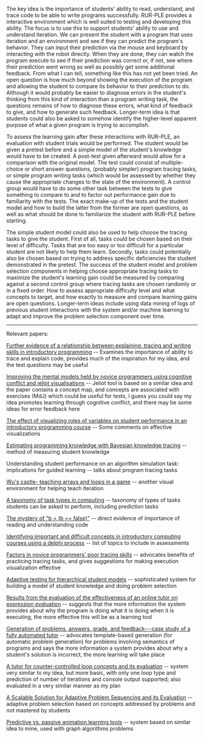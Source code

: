 The key idea is the importance of students' ability to read, understand, and trace code to be able to write programs successfully.  RUR-PLE provides a interactive environment which is well suited to testing and developing this ability.  The focus is to use this to support students' ability to use and understand iteration.  We can present the student with a program that uses iteration and an environment and see if they can predict the program's behavior.  They can input their prediction via the mouse and keyboard by interacting with the robot directly.  When they are done, they can watch the program execute to see if their prediction was correct or, if not, see where their prediction went wrong as well as possibly get some additional feedback.  From what I can tell, something like this has not yet been tried.  An open question is how much beyond showing the execution of the program and allowing the student to compare its behavior to their prediction to do.  Although it would probably be easier to diagnose errors in the student's thinking from this kind of interaction than a program writing task, the questions remains of how to diagnose these errors, what kind of feedback to give, and how to generate such feedback.  Longer-term idea is that students could also be asked to somehow identify the higher-level apparent purpose of what a given program is trying to accomplish.

To assess the learning gain after these interactions with RUR-PLE, an evaluation with student trials would be performed.  The student would be given a pretest before and a simple model of the student's knowledge would have to be created.  A post-test given afterward would allow for a comparison with the original model.  The test could consist of multiple-choice or short answer questions, (probably simpler) program tracing tasks, or simple program writing tasks (which would be assessed by whether they cause the appropriate changes to the state of the environment).  A control group would have to do some other task between the tests to give something to compare to and to factor out performance gain due to familiarity with the tests.  The exact make-up of the tests and the student model and how to build the latter from the former are open questions, as well as what should be done to familiarize the student with RUR-PLE before starting.

The simple student model could also be used to help choose the tracing tasks to give the student.  First of all, tasks could be chosen based on their level of difficulty.  Tasks that are too easy or too difficult for a particular student are not likely to help them learn.  Secondly, tasks could potentially also be chosen based on trying to address specific deficiencies the student demonstrated in the pretest.  The success of the student model and problem selection components in helping choose appropriate tracing tasks to maximize the student's learning gain could be measured by comparing against a second control group where tracing tasks are chosen randomly or in a fixed order.  How to assess appropriate difficulty level and what concepts to target, and how exactly to measure and compare learning gains are open questions.  Longer-term ideas include using data mining of logs of previous student interactions with the system and/or machine learning to adapt and improve the problem selection component over time.


---

Relevant papers:

[Further evidence of a relationship between explaining, tracing and writing skills in introductory programming](Lister09.md) -- Examines the importance of ability to trace and explain code, provides much of the inspiration for my idea, and the test questions may be useful

[Improving the mental models held by novice programmers using cognitive conflict and jeliot visualisations](Ma09.md) -- Jeliot tool is based on a similar idea and the paper contains a concept map, and concepts are associated with exercises (MdJ) which could be useful for tests, I guess you could say my idea promotes learning through cognitive conflict, and there may be some ideas for error feedback here

[The effect of visualizing roles of variables on student performance in an introductory programming course](AlBarakati09.md) -- Some comments on effective visualizations

[Estimating programming knowledge with Bayesian knowledge tracing](Kasurinen09.md) -- method of measuring student knowledge

Understanding student performance on an algorithm simulation task:  implications for guided learning -- talks about program tracing tasks

[Wu's castle- teaching arrays and loops in a game](Eagle08.md) -- another visual environment for helping teach iteration

[A taxonomy of task types in computing](Bower08.md) -- taxonomy of types of tasks students can be asked to perform, including prediction tasks

[The mystery of "b = (b == false)"](Reges08.md) -- direct evidence of importance of reading and understanding code

[Identifying important and difficult concepts in introductory computing courses using a delphi process](Goldman08.md) -- list of topics to include in assessments

[Factors in novice programmers' poor tracing skills](Vainio07.md) -- advocates benefits of practicing tracing tasks, and gives suggestions for making execution visualization effective

[Adaptive testing for hierarchical student models](Guzman07.md) -- sophisticated system for building a model of student knowledge and doing problem selection

[Results from the evaluation of the effectiveness of an online tutor on expression evaluation](Kumar05a.md) -- suggests that the more information the system provides about why the program is doing what it is doing when it is executing, the more effective this will be as a learning tool

[Generation of problems, answers, grade, and feedback---case study of a fully automated tutor](Kumar05b.md) -- advocates template-based generation (for automatic problem generation) for problems involving semantics of programs and says the more information a system provides about why a student's solution is incorrect, the more learning will take place

[A tutor for counter-controlled loop concepts and its evaluation](Dancik03.md) -- system very similar to my idea, but more basic, with only one loop type and prediction of number of iterations and console output supported; also evaluated in a very similar manner as my plan

[A Scalable Solution for Adaptive Problem Sequencing and its Evaluation](Kumar06.md) -- adaptive problem selection based on concepts addressed by problems and not mastered by students

[Predictive vs. passive animation learning tools](Taylor09.md) -- system based on similar idea to mine, used with graph algorithms problems